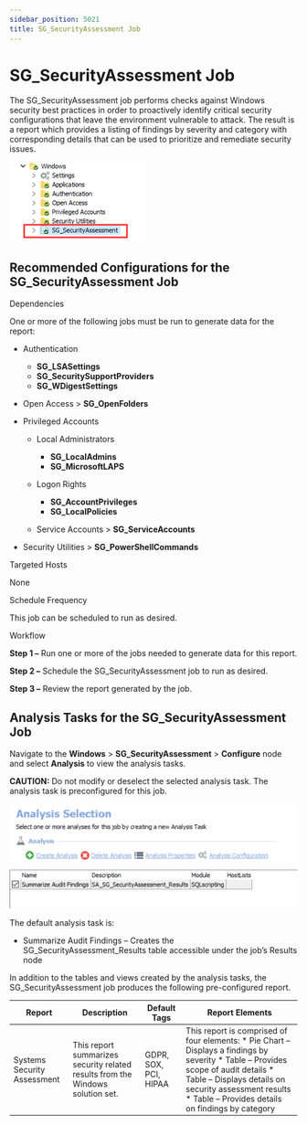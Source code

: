 ```yaml
---
sidebar_position: 5021
title: SG_SecurityAssessment Job
---
```


# SG\_SecurityAssessment Job

The SG\_SecurityAssessment job performs checks against Windows security best practices in order to proactively identify critical security configurations that leave the environment vulnerable to attack. The result is a report which provides a listing of findings by severity and category with corresponding details that can be used to prioritize and remediate security issues.

![SG_SecurityAssessment Job in the Jobs Tree](../../../../../../static/images/AccessAnalyzer_12.0/Content/Resources/Images/EnterpriseAuditor/Solutions/Windows/SecurityAssessmentJobsTree.png "SG_SecurityAssessment Job in the Jobs Tree")

## Recommended Configurations for the SG\_SecurityAssessment Job

Dependencies

One or more of the following jobs must be run to generate data for the report:

* Authentication

  * **SG\_LSASettings**
  * **SG\_SecuritySupportProviders**
  * **SG\_WDigestSettings**
* Open Access > **SG\_OpenFolders**
* Privileged Accounts

  * Local Administrators

    * **SG\_LocalAdmins**
    * **SG\_MicrosoftLAPS**
  * Logon Rights

    * **SG\_AccountPrivileges**
    * **SG\_LocalPolicies**
  * Service Accounts > **SG\_ServiceAccounts**
* Security Utilities > **SG\_PowerShellCommands**

Targeted Hosts

None

Schedule Frequency

This job can be scheduled to run as desired.

Workflow

**Step 1 –** Run one or more of the jobs needed to generate data for this report.

**Step 2 –** Schedule the SG\_SecurityAssessment job to run as desired.

**Step 3 –** Review the report generated by the job.

## Analysis Tasks for the SG\_SecurityAssessment Job

Navigate to the **Windows** > **SG\_SecurityAssessment** > **Configure** node and select **Analysis** to view the analysis tasks.

**CAUTION:** Do not modify or deselect the selected analysis task. The analysis task is preconfigured for this job.

![Analysis Tasks for the SG_SecurityAssessment Job](../../../../../../static/images/AccessAnalyzer_12.0/Content/Resources/Images/EnterpriseAuditor/Solutions/Windows/SecurityAssessmentAnalysis.png "Analysis Tasks for the SG_SecurityAssessment Job")

The default analysis task is:

* Summarize Audit Findings – Creates the SG\_SecurityAssessment\_Results table accessible under the job’s Results node

In addition to the tables and views created by the analysis tasks, the SG\_SecurityAssessment job produces the following pre-configured report.

| Report | Description | Default Tags | Report Elements |
| --- | --- | --- | --- |
| Systems Security Assessment | This report summarizes security related results from the Windows solution set. | GDPR, SOX, PCI, HIPAA | This report is comprised of four elements:   * Pie Chart – Displays a findings by severity * Table – Provides scope of audit details * Table – Displays details on security assessment results * Table – Provides details on findings by category |